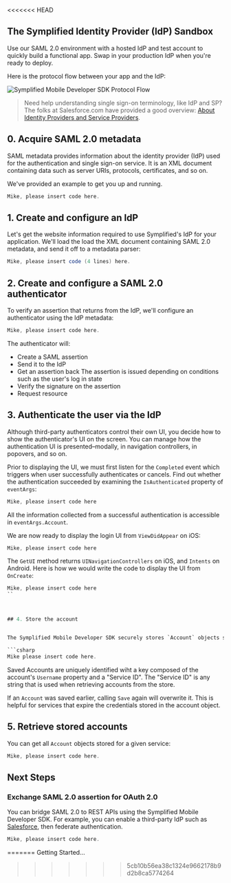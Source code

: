<<<<<<< HEAD

## The Symplified Identity Provider (IdP) Sandbox

Use our SAML 2.0 environment with a hosted IdP and test account to quickly build a functional app. Swap in your production IdP when you're ready to deploy.

Here is the protocol flow between your app and the IdP:

![Symplified Mobile Developer SDK Protocol Flow](./resources/01.png)

> Need help understanding single sign-on terminology, like IdP and SP? The folks at Salesforce.com have provided a good overview:  [About Identity Providers and Service Providers](http://login.salesforce.com/help/doc/en/identity_provider_about.htm).


		
## 0. Acquire SAML 2.0 metadata

SAML metadata provides information about the identity provider (IdP) used for the authentication and single sign-on service. It is an XML document containing data such as server URIs, protocols, certificates, and so on.

We've provided an example to get you up and running. 

```csharp
Mike, please insert code here.
```


## 1. Create and configure an IdP

Let's get the website information required to use Symplified's IdP for your application. We'll load the  load the XML document containing SAML 2.0 metadata, and send it off to a metadata parser:

```csharp
Mike, please insert code (4 lines) here.
```

## 2. Create and configure a SAML 2.0 authenticator

To verify an assertion that returns from the IdP, we'll configure an authenticator using the IdP metadata: 

```csharp
Mike, please insert code here.
```

The authenticator will: 

* Create a SAML assertion
* Send it to the IdP
* Get an assertion back 
  The assertion is issued depending on conditions such as the user's log in state 
* Verify the signature on the assertion
* Request resource
 

## 3. Authenticate the user via the IdP


Although third-party authenticators control their own UI, you decide how to show the authenticator's UI on the screen. You can manage how the authentication UI is presented–modally, in navigation controllers, in popovers, and so on.

Prior to displaying the UI, we must first listen for the `Completed` event which triggers when user successfully authenticates or cancels. Find out whether the authentication succeeded by examining the `IsAuthenticated` property of `eventArgs`:


```csharp
Mike, please insert code here
```

All the information collected from a successful authentication is accessible in `eventArgs.Account`.

We are now ready to display the login UI from `ViewDidAppear` on iOS:

```csharp
Mike, please insert code here
```

The `GetUI` method returns `UINavigationControllers` on iOS, and `Intents` on Android. Here is how we would write the code to display the UI from `OnCreate`:

```csharp
Mike, please insert code here
``



## 4. Store the account


The Symplified Mobile Developer SDK securely stores `Account` objects so you don't always have to reauthenticate the user. The `AccountStore` class is in charge of storing `Account` information, supported by the [Keychain](https://developer.apple.com/library/ios/#documentation/security/Reference/keychainservices/Reference/reference.html) on iOS and a [KeyStore](http://developer.android.com/reference/java/security/KeyStore.html) on Android:

```csharp
Mike please insert code here.
```

Saved Accounts are uniquely identified wiht a key composed of the account's `Username` property and a "Service ID". The "Service ID" is any string that is used when retrieving accounts from the store.

If an `Account` was saved earlier, calling `Save` again will overwrite it. This is helpful for services that expire the credentials stored in the account object.


## 5. Retrieve stored accounts


You can get all `Account` objects stored for a given service:

```csharp
Mike, please insert code here.
```


## Next Steps

### Exchange SAML 2.0 assertion for OAuth 2.0

You can bridge SAML 2.0 to REST APIs using the Symplified Mobile Developer SDK. For example, you can enable a third-party IdP such as [Salesforce](http://login.salesforce.com/help/doc/en/identity_provider_about.htm), then  federate authentication.  

```csharp
Mike, please insert code here.
```


=======
Getting Started...
>>>>>>> 5cb10b56ea38c1324e9662178b9d2b8ca5774264
